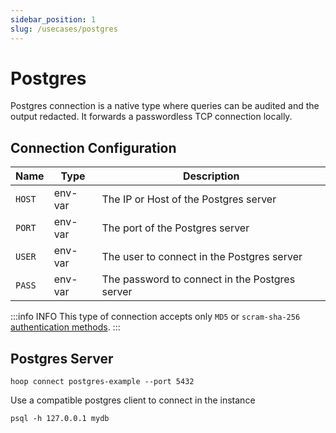 ```yaml
---
sidebar_position: 1
slug: /usecases/postgres
---
```


# Postgres

Postgres connection is a native type where queries can be audited and the output redacted.
It forwards a passwordless TCP connection locally.

## Connection Configuration

| Name   | Type    | Description                                    |
|------- | ------- | ---------------------------------------------- |
| `HOST` | env-var | The IP or Host of the Postgres server          |
| `PORT` | env-var | The port of the Postgres server                |
| `USER` | env-var | The user to connect in the Postgres server     |
| `PASS` | env-var | The password to connect in the Postgres server |


:::info INFO
This type of connection accepts only `MD5` or `scram-sha-256`  [authentication methods](https://www.postgresql.org/docs/14/auth-password.html).
:::

## Postgres Server

```shell
hoop connect postgres-example --port 5432
```

Use a compatible postgres client to connect in the instance

```shell
psql -h 127.0.0.1 mydb
```
